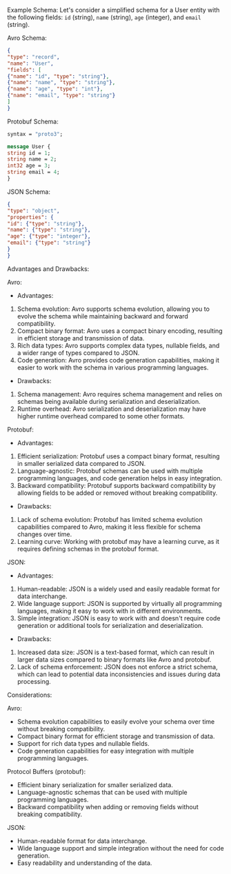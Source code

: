 Example Schema: Let's consider a simplified schema for a User entity with the following fields: `id` (string), `name` (string), `age` (integer), and `email` (string).

Avro Schema:
```json
{
"type": "record",
"name": "User",
"fields": [
{"name": "id", "type": "string"},
{"name": "name", "type": "string"},
{"name": "age", "type": "int"},
{"name": "email", "type": "string"}
]
}
```

Protobuf Schema:
```protobuf
syntax = "proto3";

message User {
string id = 1;
string name = 2;
int32 age = 3;
string email = 4;
}
```

JSON Schema:
```json
{
"type": "object",
"properties": {
"id": {"type": "string"},
"name": {"type": "string"},
"age": {"type": "integer"},
"email": {"type": "string"}
}
}
```
Advantages and Drawbacks:

Avro:
- Advantages:
1. Schema evolution: Avro supports schema evolution, allowing you to evolve the schema while maintaining backward and forward compatibility.
2. Compact binary format: Avro uses a compact binary encoding, resulting in efficient storage and transmission of data.
3. Rich data types: Avro supports complex data types, nullable fields, and a wider range of types compared to JSON.
4. Code generation: Avro provides code generation capabilities, making it easier to work with the schema in various programming languages.

- Drawbacks:
1. Schema management: Avro requires schema management and relies on schemas being available during serialization and deserialization.
2. Runtime overhead: Avro serialization and deserialization may have higher runtime overhead compared to some other formats.

Protobuf:
- Advantages:
1. Efficient serialization: Protobuf uses a compact binary format, resulting in smaller serialized data compared to JSON.
2. Language-agnostic: Protobuf schemas can be used with multiple programming languages, and code generation helps in easy integration.
3. Backward compatibility: Protobuf supports backward compatibility by allowing fields to be added or removed without breaking compatibility.

- Drawbacks:
1. Lack of schema evolution: Protobuf has limited schema evolution capabilities compared to Avro, making it less flexible for schema changes over time.
2. Learning curve: Working with protobuf may have a learning curve, as it requires defining schemas in the protobuf format.

JSON:
- Advantages:
1. Human-readable: JSON is a widely used and easily readable format for data interchange.
2. Wide language support: JSON is supported by virtually all programming languages, making it easy to work with in different environments.
3. Simple integration: JSON is easy to work with and doesn't require code generation or additional tools for serialization and deserialization.

- Drawbacks:
1. Increased data size: JSON is a text-based format, which can result in larger data sizes compared to binary formats like Avro and protobuf.
2. Lack of schema enforcement: JSON does not enforce a strict schema, which can lead to potential data inconsistencies and issues during data processing.


Considerations:

Avro:
- Schema evolution capabilities to easily evolve your schema over time without breaking compatibility.
- Compact binary format for efficient storage and transmission of data.
- Support for rich data types and nullable fields.
- Code generation capabilities for easy integration with multiple programming languages.

Protocol Buffers (protobuf):

- Efficient binary serialization for smaller serialized data.
- Language-agnostic schemas that can be used with multiple programming languages.
- Backward compatibility when adding or removing fields without breaking compatibility.

JSON:
- Human-readable format for data interchange.
- Wide language support and simple integration without the need for code generation.
- Easy readability and understanding of the data.